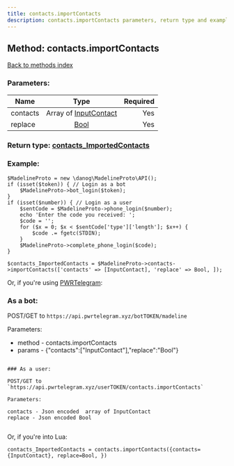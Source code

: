 ```yaml
---
title: contacts.importContacts
description: contacts.importContacts parameters, return type and example
---
```

## Method: contacts.importContacts  
[Back to methods index](index.md)


### Parameters:

| Name     |    Type       | Required |
|----------|:-------------:|---------:|
|contacts|Array of [InputContact](../types/InputContact.md) | Yes|
|replace|[Bool](../types/Bool.md) | Yes|


### Return type: [contacts\_ImportedContacts](../types/contacts_ImportedContacts.md)

### Example:


```
$MadelineProto = new \danog\MadelineProto\API();
if (isset($token)) { // Login as a bot
    $MadelineProto->bot_login($token);
}
if (isset($number)) { // Login as a user
    $sentCode = $MadelineProto->phone_login($number);
    echo 'Enter the code you received: ';
    $code = '';
    for ($x = 0; $x < $sentCode['type']['length']; $x++) {
        $code .= fgetc(STDIN);
    }
    $MadelineProto->complete_phone_login($code);
}

$contacts_ImportedContacts = $MadelineProto->contacts->importContacts(['contacts' => [InputContact], 'replace' => Bool, ]);
```

Or, if you're using [PWRTelegram](https://pwrtelegram.xyz):

### As a bot:

POST/GET to `https://api.pwrtelegram.xyz/botTOKEN/madeline`

Parameters:

* method - contacts.importContacts
* params - {"contacts":["InputContact"],"replace":"Bool"}

```

### As a user:

POST/GET to `https://api.pwrtelegram.xyz/userTOKEN/contacts.importContacts`

Parameters:

contacts - Json encoded  array of InputContact
replace - Json encoded Bool


```

Or, if you're into Lua:

```
contacts_ImportedContacts = contacts.importContacts({contacts={InputContact}, replace=Bool, })
```

